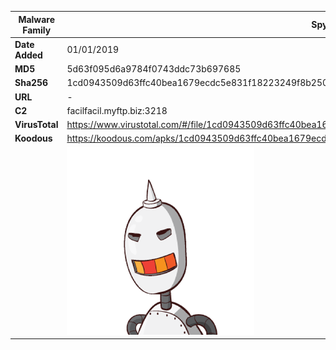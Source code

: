 | Malware Family | Spynote                                                      |
| -------------- | ------------------------------------------------------------ |
| **Date Added** | 01/01/2019                                                   |
| **MD5**        | 5d63f095d6a9784f0743ddc73b697685                             |
| **Sha256**     | 1cd0943509d63ffc40bea1679ecdc5e831f18223249f8b2508aab2c20a986397 |
| **URL**        | -                                                            |
| **C2**         | facilfacil.myftp.biz:3218                                    |
| **VirusTotal** | https://www.virustotal.com/#/file/1cd0943509d63ffc40bea1679ecdc5e831f18223249f8b2508aab2c20a986397/detection |
| **Koodous**    | https://koodous.com/apks/1cd0943509d63ffc40bea1679ecdc5e831f18223249f8b2508aab2c20a986397 |
|                | ![](../assets/1cd0943509d63ffc40bea1679ecdc5e831f18223249f8b2508aab2c20a986397.png) |